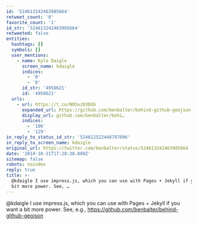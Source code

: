 ```yaml
---
id: '524613242463985664'
retweet_count: '0'
favorite_count: '1'
id_str: '524613242463985664'
retweeted: false
entities:
  hashtags: []
  symbols: []
  user_mentions:
    - name: Kyle Daigle
      screen_name: kdaigle
      indices:
        - '0'
        - '8'
      id_str: '4958621'
      id: '4958621'
  urls:
    - url: https://t.co/N0SuzD3DUG
      expanded_url: https://github.com/benbalter/behind-github-geojson
      display_url: github.com/benbalter/behi…
      indices:
        - '106'
        - '129'
in_reply_to_status_id_str: '524612522448797696'
in_reply_to_screen_name: kdaigle
original_url: https://twitter.com/benbalter/status/524613242463985664
date: '2014-10-21T17:28:38.000Z'
sitemap: false
robots: noindex
reply: true
title: >-
  @kdaigle I use impress.js, which you can use with Pages + Jekyll if you want a
  bit more power. See, …
---
```


@kdaigle I use impress.js, which you can use with Pages + Jekyll if you want a bit more power. See, e.g., https://github.com/benbalter/behind-github-geojson